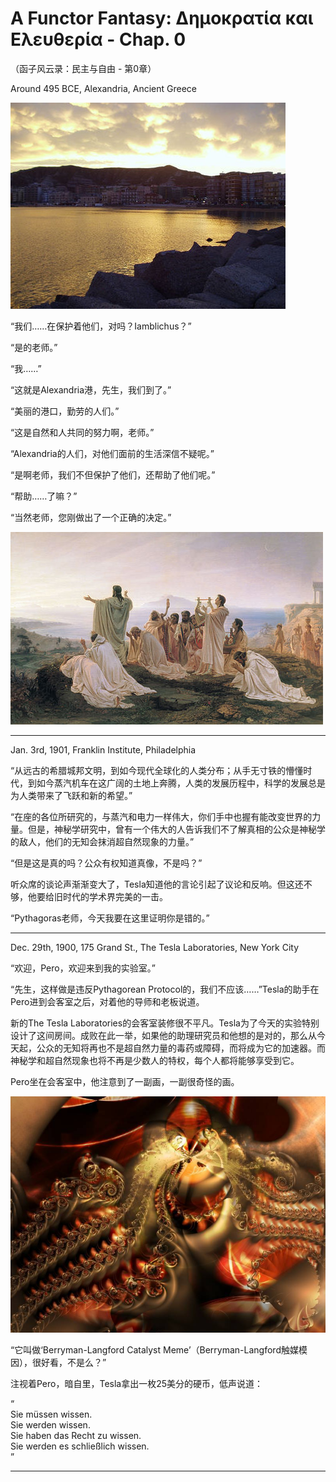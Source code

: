 # A Functor Fantasy: Δημοκρατία και Ελευθερία - Chap. 0
（函子风云录：民主与自由 - 第0章）

Around 495 BCE, Alexandria, Ancient Greece

![440px-Crotone_panorama_2](images/440px-Crotone_panorama_2.jpg)

“我们……在保护着他们，对吗？Iamblichus？”

“是的老师。”

“我……”

“这就是Alexandria港，先生，我们到了。”

“美丽的港口，勤劳的人们。”

“这是自然和人共同的努力啊，老师。”

“Alexandria的人们，对他们面前的生活深信不疑呢。”

“是啊老师，我们不但保护了他们，还帮助了他们呢。”

“帮助……了嘛？”

“当然老师，您刚做出了一个正确的决定。”

![500px-Bronnikov_gimnpifagoreizev](images/500px-Bronnikov_gimnpifagoreizev.jpg)

----

Jan. 3rd, 1901, Franklin Institute, Philadelphia  

“从远古的希腊城邦文明，到如今现代全球化的人类分布；从手无寸铁的懵懂时代，到如今蒸汽机车在这广阔的土地上奔腾，人类的发展历程中，科学的发展总是为人类带来了飞跃和新的希望。”

“在座的各位所研究的，与蒸汽和电力一样伟大，你们手中也握有能改变世界的力量。但是，神秘学研究中，曾有一个伟大的人告诉我们不了解真相的公众是神秘学的敌人，他们的无知会抹消超自然现象的力量。”

“但是这是真的吗？公众有权知道真像，不是吗？”

听众席的谈论声渐渐变大了，Tesla知道他的言论引起了议论和反响。但这还不够，他要给旧时代的学术界完美的一击。

“Pythagoras老师，今天我要在这里证明你是错的。”

----

Dec. 29th, 1900, 175 Grand St., The Tesla Laboratories, New York City  

“欢迎，Pero，欢迎来到我的实验室。”

“先生，这样做是违反Pythagorean Protocol的，我们不应该……”Tesla的助手在Pero进到会客室之后，对着他的导师和老板说道。

新的The Tesla Laboratories的会客室装修很不平凡。Tesla为了今天的实验特别设计了这间房间。成败在此一举，如果他的助理研究员和他想的是对的，那么从今天起，公众的无知将再也不是超自然力量的毒药或障碍，而将成为它的加速器。而神秘学和超自然现象也将不再是少数人的特权，每个人都将能够享受到它。

Pero坐在会客室中，他注意到了一副画，一副很奇怪的画。

![Berryman-Langford Catalyst Meme](images/fractal-Jan19_1.jpg)

“它叫做‘Berryman-Langford Catalyst Meme’（Berryman-Langford触媒模因），很好看，不是么？”

注视着Pero，暗自里，Tesla拿出一枚25美分的硬币，低声说道：

“  
Sie müssen wissen.  
Sie werden wissen.  
Sie haben das Recht zu wissen.  
Sie werden es schließlich wissen.  
”

----

